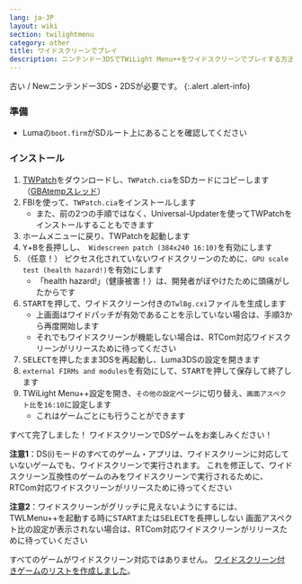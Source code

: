 ```yaml
---
lang: ja-JP
layout: wiki
section: twilightmenu
category: other
title: ワイドスクリーンでプレイ
description: ニンテンドー3DSでTWiLight Menu++をワイドスクリーンでプレイする方法
---
```


古い / Newニンテンドー3DS・2DSが必要です。
{:.alert .alert-info}

### 準備
- Lumaの`boot.firm`がSDルート上にあることを確認してください

### インストール
1. [TWPatch](https://sono.9net.org/hebrew/TWPatch/data/TWPatch.cia)をダウンロードし、`TWPatch.cia`をSDカードにコピーします（[GBAtempスレッド](https://gbatemp.net/threads/twpatcher-ds-i-mode-screen-filters-and-patches.542694/)）
1. FBIを使って、`TWPatch.cia`をインストールします
   - また、前の2つの手順ではなく、Universal-Updaterを使ってTWPatchをインストールすることもできます
1. ホームメニューに戻り、TWPatchを起動します
1. <kbd class="face">Y</kbd>+<kbd class="face">B</kbd>を長押しし、` Widescreen patch (384x240 16:10)`を有効にします
1. （任意！） ピクセス化されていないワイドスクリーンのために、`GPU scale test (health hazard!)`を有効にします
   - 「health hazard!」（健康被害！）は、開発者がぼやけたために頭痛がしたからです
1. <kbd>START</kbd>を押して、ワイドスクリーン付きの`TwlBg.cxi`ファイルを生成します
   - 上画面はワイドパッチが有効であることを示していない場合は、手順3から再度開始します
   - それでもワイドスクリーンが機能しない場合は、RTCom対応ワイドスクリーンがリリースために待ってください
1. <kbd>SELECT</kbd>を押したまま3DSを再起動し、Luma3DSの設定を開きます
1. `external FIRMs and modules`を有効にして、<kbd>START</kbd>を押して保存して終了します
1. TWiLight Menu++設定を開き、`その他の設定`ページに切り替え、`画面アスペクト比`を`16:10`に設定します
   - これはゲームごとにも行うことができます

すべて完了しました！ ワイドスクリーンでDSゲームをお楽しみください！

**注意1**：DS(i)モードのすべてのゲーム・アプリは、ワイドスクリーンに対応していないゲームでも、ワイドスクリーンで実行されます。 これを修正して、ワイドスクリーン互換性のゲームのみをワイドスクリーンで実行されるために、RTCom対応ワイドスクリーンがリリースために待ってください

**注意2**：ワイドスクリーンがグリッチに見えないようにするには、TWLMenu++を起動する時に<kbd>START</kbd>または<kbd>SELECT</kbd>を長押ししない 画面アスペクト比の設定が表示されない場合は、RTCom対応ワイドスクリーンがリリースために待っていください

すべてのゲームがワイドスクリーン対応ではありません。 [ワイドスクリーン付きゲームのリストを作成しました](https://github.com/DS-Homebrew/TWiLightMenu/blob/master/7zfile/3DS%20-%20CFW%20users/Games%20supported%20with%20widescreen.txt)。
